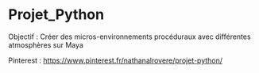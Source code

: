 # Projet_Python

Objectif : Créer des micros-environnements procéduraux avec différentes atmosphères sur Maya

Pinterest : https://www.pinterest.fr/nathanalrovere/projet-python/
